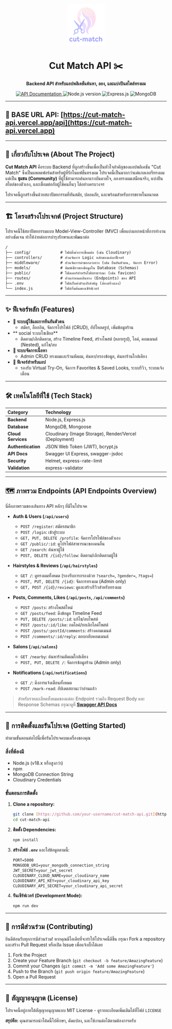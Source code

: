 <div align="center">
  <img src="public/images/cut-match-2.png" alt="Cut Match Logo" width="120" />
  <h1>Cut Match API ✂️</h1>
  <p>
    <strong>Backend API สำหรับแอปพลิเคชันค้นหา, ลอง, และแบ่งปันสไตล์ทรงผม</strong>
  </p>
  <p>
    <a href="https://cut-match-api.vercel.app/api-docs">
      <img src="https://img.shields.io/badge/API_Docs-Swagger-brightgreen.svg?style=for-the-badge" alt="API Documentation">
    </a>
    <img src="https://img.shields.io/badge/Node.js-22.x-339933?style=for-the-badge&logo=nodedotjs" alt="Node.js version">
    <img src="https://img.shields.io/badge/Express.js-4.x-000000?style=for-the-badge&logo=express" alt="Express.js">
    <img src="https://img.shields.io/badge/MongoDB-blue?style=for-the-badge&logo=mongodb" alt="MongoDB">
  </p>
</div>

---

## 📡 **BASE URL API:** **[https://cut-match-api.vercel.app/api](https://cut-match-api.vercel.app)**

---

## 📖 เกี่ยวกับโปรเจค (About The Project)

**Cut Match API** คือระบบ Backend ที่ถูกสร้างขึ้นเพื่อเป็นหัวใจสำคัญของแอปพลิเคชัน "Cut Match" ซึ่งเป็นแพลตฟอร์มสำหรับผู้ที่รักในแฟชั่นทรงผม โปรเจคนี้เป็นมากกว่าแค่แกลเลอรีทรงผม แต่เป็น **ชุมชน (Community)** ที่ผู้ใช้สามารถค้นหาแรงบันดาลใจ, ลองทรงผมเสมือนจริง, แบ่งปันสไตล์ของตัวเอง, และเชื่อมต่อกับผู้ใช้คนอื่นๆ ได้อย่างครบวงจร

โปรเจคนี้ถูกสร้างขึ้นด้วยสถาปัตยกรรมที่ทันสมัย, ปลอดภัย, และพร้อมสำหรับการขยายในอนาคต

---

## 🏗️ โครงสร้างโปรเจกต์ (Project Structure)

โปรเจคนี้ใช้สถาปัตยกรรมแบบ Model-View-Controller (MVC) เพื่อแบ่งแยกหน้าที่การทำงานอย่างชัดเจน ทำให้ง่ายต่อการบำรุงรักษาและพัฒนาต่อ

```
/
├── config/             # ไฟล์ตั้งค่าการเชื่อมต่อ (เช่น Cloudinary)
├── controllers/        # ส่วนจัดการ Logic หลักของแต่ละฟีเจอร์
├── middleware/         # ส่วนจัดการคำขอกลางทาง (เช่น ยืนยันตัวตน, จัดการ Error)
├── models/             # พิมพ์เขียวของข้อมูลใน Database (Schemas)
├── public/             # โฟลเดอร์สำหรับไฟล์สาธารณะ (เช่น favicon)
├── routes/             # ส่วนกำหนดเส้นทาง (Endpoints) ของ API
├── .env                # ไฟล์เก็บค่าตัวแปรสำคัญ (ต้องสร้างเอง)
└── index.js            # ไฟล์เริ่มต้นของเซิร์ฟเวอร์
```

---

## ✨ ฟีเจอร์หลัก (Features)

- **🧍 ระบบผู้ใช้และการยืนยันตัวตน**
  - สมัคร, ล็อกอิน, จัดการโปรไฟล์ (CRUD), อัปโหลดรูป, เพิ่มข้อมูลร้าน
- ** social ระบบโซเชียล**
  - ติดตาม/เลิกติดตาม, สร้าง Timeline Feed, สร้างโพสต์ (หลายรูป), ไลค์, คอมเมนต์ (Nested), แก้ไข/ลบ
- **💇 ระบบจัดการเนื้อหา**
  - Admin CRUD ทรงผมและร้านตัดผม, ค้นหา/กรองข้อมูล, ค้นหาร้านใกล้เคียง
- **📸 ฟีเจอร์สำหรับแอป**
  - รองรับ Virtual Try-On, จัดการ Favorites & Saved Looks, ระบบรีวิว, ระบบแจ้งเตือน

---

## 🛠️ เทคโนโลยีที่ใช้ (Tech Stack)

| Category | Technology |
| :--- | :--- |
| **Backend** | Node.js, Express.js |
| **Database** | MongoDB, Mongoose |
| **Cloud Services** | Cloudinary (Image Storage), Render/Vercel (Deployment) |
| **Authentication** | JSON Web Token (JWT), bcrypt.js |
| **API Docs** | Swagger UI Express, swagger-jsdoc |
| **Security** | Helmet, express-rate-limit |
| **Validation** | express-validator |

---

## 🗺️ ภาพรวม Endpoints (API Endpoints Overview)

นี่คือภาพรวมของเส้นทาง API หลักๆ ที่มีในโปรเจค

- **Auth & Users (`/api/users`)**
  - `POST /register`: สมัครสมาชิก
  - `POST /login`: เข้าสู่ระบบ
  - `GET, PUT, DELETE /profile`: จัดการโปรไฟล์ของตัวเอง
  - `GET /public/:id`: ดูโปรไฟล์สาธารณะของคนอื่น
  - `GET /search`: ค้นหาผู้ใช้
  - `POST, DELETE /{id}/follow`: ติดตาม/เลิกติดตามผู้ใช้

- **Hairstyles & Reviews (`/api/hairstyles`)**
  - `GET /`: ดูทรงผมทั้งหมด (รองรับการกรองด้วย `?search=`, `?gender=`, `?tags=`)
  - `POST, PUT, DELETE /{id}`: จัดการทรงผม (Admin only)
  - `GET, POST /{id}/reviews`: ดูและสร้างรีวิวสำหรับทรงผม

- **Posts, Comments, Likes (`/api/posts`, `/api/comments`)**
  - `POST /posts`: สร้างโพสต์ใหม่
  - `GET /posts/feed`: ดึงข้อมูล Timeline Feed
  - `PUT, DELETE /posts/:id`: แก้ไข/ลบโพสต์
  - `POST /posts/:id/like`: กดไลค์/ยกเลิกไลค์โพสต์
  - `POST /posts/:postId/comments`: สร้างคอมเมนต์
  - `POST /comments/:id/reply`: ตอบกลับคอมเมนต์

- **Salons (`/api/salons`)**
  - `GET /nearby`: ค้นหาร้านตัดผมใกล้เคียง
  - `POST, PUT, DELETE /`: จัดการข้อมูลร้าน (Admin only)

- **Notifications (`/api/notifications`)**
  - `GET /`: ดึงการแจ้งเตือนทั้งหมด
  - `POST /mark-read`: อัปเดตสถานะว่าอ่านแล้ว

> สำหรับรายละเอียดทั้งหมดของแต่ละ Endpoint รวมถึง Request Body และ Response Schemas กรุณาดูที่ **[Swagger API Docs](https://cut-match-api.vercel.app/api-docs)**

---

## 🚀 การติดตั้งและรันโปรเจค (Getting Started)
ทำตามขั้นตอนต่อไปนี้เพื่อรันโปรเจคบนเครื่องของคุณ

### สิ่งที่ต้องมี
- Node.js (v18.x หรือสูงกว่า)
- npm
- MongoDB Connection String
- Cloudinary Credentials

### ขั้นตอนการติดตั้ง
1.  **Clone a repository:**
    ```bash
    git clone [https://github.com/your-username/cut-match-api.git](https://github.com/your-username/cut-match-api.git)
    cd cut-match-api
    ```

2.  **ติดตั้ง Dependencies:**
    ```bash
    npm install
    ```

3.  **สร้างไฟล์ `.env`** และใส่ข้อมูลตามนี้:
    ```env
    PORT=5000
    MONGODB_URI=your_mongodb_connection_string
    JWT_SECRET=your_jwt_secret
    CLOUDINARY_CLOUD_NAME=your_cloudinary_name
    CLOUDINARY_API_KEY=your_cloudinary_api_key
    CLOUDINARY_API_SECRET=your_cloudinary_api_secret
    ```

4.  **รันเซิร์ฟเวอร์ (Development Mode):**
    ```bash
    npm run dev
    ```
---

## 🤝 การมีส่วนร่วม (Contributing)

ยินดีต้อนรับทุกการมีส่วนร่วม! หากคุณมีไอเดียที่จะทำให้โปรเจคนี้ดีขึ้น กรุณา Fork a repository และสร้าง Pull Request หรือเปิด Issue เพื่อแจ้งบั๊กได้เลย

1.  Fork the Project
2.  Create your Feature Branch (`git checkout -b feature/AmazingFeature`)
3.  Commit your Changes (`git commit -m 'Add some AmazingFeature'`)
4.  Push to the Branch (`git push origin feature/AmazingFeature`)
5.  Open a Pull Request

---

## 📜 สัญญาอนุญาต (License)

โปรเจคนี้อยู่ภายใต้สัญญาอนุญาตแบบ MIT License - ดูรายละเอียดเพิ่มเติมได้ที่ไฟล์ `LICENSE`

**สรุปคือ:** คุณสามารถนำโค้ดนี้ไปศึกษา, ดัดแปลง, และใช้งานต่อได้ตามต้องการครับ
